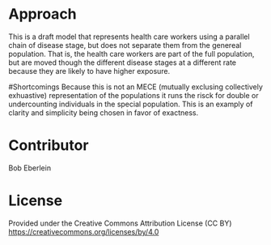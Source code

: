 # Approach
This is a draft model that represents health care workers using a parallel chain of disease stage, but does not separate them from the genereal population. That is, the health care workers are part of the full population, but are moved though the different disease stages at a different rate because they are likely to have higher exposure.

#Shortcomings
Because this is not an MECE (mutually exclusing collectively exhuastive) representation of the populations it runs the risck for double or undercounting individuals in the special population. This is an examply of clarity and simplicity being chosen in favor of exactness.


# Contributor 
Bob Eberlein

# License
Provided under the Creative Commons Attribution License (CC BY)
https://creativecommons.org/licenses/by/4.0
